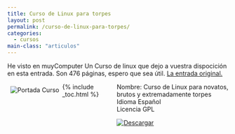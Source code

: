 ```yaml
---
title: Curso de Linux para torpes
layout: post
permalink: /curso-de-linux-para-torpes/
categories:
  - cursos
main-class: "articulos"
---
```

He visto en muyComputer Un Curso de linux que dejo a vuestra dispocición en esta entrada. Son 476 páginas, espero que sea útil. <a target="_blank" href="http://muycomputer.com/FrontOffice/Descargas/descargasDet/_1uNIBmdIw8dr9yQoy7NTGiHuDeD7pahCf-9B3F8SxBf4m7acI1yRCSQnb5TT-5TW">La entrada original.</a>

<div style="float:left; padding:.5em;">
  <img src="http://muycomputer.com/files/264-30746-DESTACADA/Curso_Linux_ACastro.jpg" alt="Portada Curso" />
</div>

<div style="float:right;">
  Nombre: Curso de Linux para novatos, <br /> brutos y extremadamente torpes <br /> Idioma Español <br /> Licencia GPL </p>

  <p>
    <a href="http://muycomputer.com/files/302-14956-FICHEROLAB/Curso_Linux_ACastro.pdf"><img src="https://lh4.ggpht.com/_IlK2pNFFgGM/TTGW5XRJ6FI/AAAAAAAAAQU/7AeQSIC57tM/descargar.gif" alt="Descargar" /></a> </div>



{% include _toc.html %}
